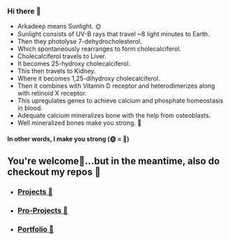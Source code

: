 ### Hi there 👋

- Arkadeep means Sunlight. 🌞 
- Sunlight consists of UV-B rays that travel ~8 light minutes to Earth.
- Then they photolyse 7-dehydrocholesterol.
- Which spontaneously rearranges to form cholecalciferol.
- Cholecalciferol travels to Liver.
- It becomes 25-hydroxy cholecalciferol.
- This then travels to Kidney.
- Where it becomes 1,25-dihydroxy cholecalciferol.
- Then it combines with Vitamin D receptor and heterodimerizes along with retinoid X receptor.
- This upregulates genes to achieve calcium and phosphate homeostasis in blood.
- Adequate calcium mineralizes bone with the help from osteoblasts.
- Well mineralized bones make you strong. 💪

#### In other words, I make you strong (🌞 = 💪)

## You're welcome🙏...but in the meantime, also do checkout my repos 👀
- ### [Projects 🐧](https://github.com/drarkadeep/projects) 
- ### [Pro-Projects 🐍](https://github.com/drarkadeep/pro-projects)
- ### [Portfolio 💼](https://drarkadeep.github.io)

